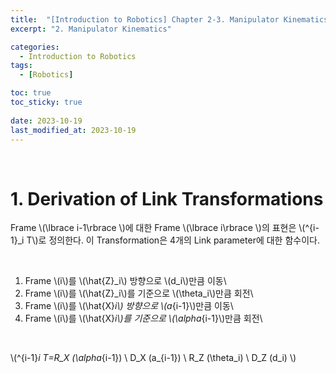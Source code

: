 ```yaml
---
title:  "[Introduction to Robotics] Chapter 2-3. Manipulator Kinematics"
excerpt: "2. Manipulator Kinematics"

categories:
  - Introduction to Robotics
tags:
  - [Robotics]

toc: true
toc_sticky: true
 
date: 2023-10-19
last_modified_at: 2023-10-19
---
```


&nbsp;

# 1. Derivation of Link Transformations
Frame \\(\lbrace i-1\rbrace \\)에 대한 Frame \\(\lbrace i\rbrace \\)의 표현은 \\(^{i-1}_i T\\)로 정의한다.
이 Transformation은 4개의 Link parameter에 대한 함수이다.

&nbsp;

1) Frame \\(i\\)를 \\(\hat{Z}_i\\) 방향으로 \\(d_i\\)만큼 이동\
2) Frame \\(i\\)를 \\(\hat{Z}_i\\)를 기준으로 \\(\theta_i\\)만큼 회전\
3) Frame \\(i\\)를 \\(\hat{X}_i\\) 방향으로 \\(a_{i-1}\\)만큼 이동\
4) Frame \\(i\\)를 \\(\hat{X}_i\\)를 기준으로 \\(\alpha_{i-1}\\)만큼 회전\

&nbsp;

\\(^{i-1}_i T=R_X (\alpha_{i-1}) \ D_X (a_{i-1}) \ R_Z (\theta_i) \ D_Z (d_i) \\)
